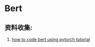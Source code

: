 # Bert

## 资料收集:

1. [how to code bert using pytorch tutorial](https://neptune.ai/blog/how-to-code-bert-using-pytorch-tutorial)
